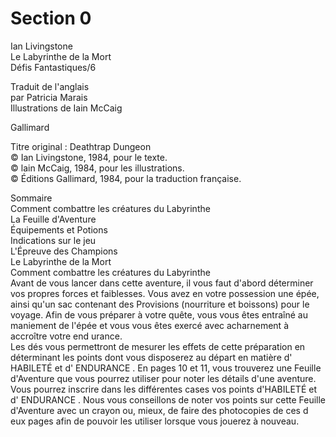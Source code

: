 # Section 0

Ian Livingstone  
Le Labyrinthe de la Mort  
Défis Fantastiques/6  
 
 
 
Traduit de l'anglais  
par Patricia Marais  
Illustrations de Iain McCaig  
 
Gallimard  
  
 
 
 

 
  
 
 
 
 
 
 
 
 
 
 
 
 
 
 
 
 
 
 
 
 
 
 
 
 
 
 
 
 
 
 
 
 
 
 
 
 
 
 
 
 
 
 
 
 
 
 
 
 
 
Titre original  : 
Deathtrap Dungeon   
© Ian Livingstone, 1984, pour le texte.  
© lain McCaig, 1984, pour les illustrations.  
© Éditions Gallimard, 1984, pour la traduction française.  
 
 Sommaire  
Comment combattre les créatures du Labyrinthe   
La Feuille d'Aventure  
Équipements et Potions   
Indications sur le jeu   
L'Épreuve des Champions   
Le Labyrinthe de la Mort   
Comment combattre les créatures du Labyrinthe  
Avant de vous lancer dans cette aventure, il vous faut d'abord déterminer vos propres 
forces et faiblesses. Vous avez en votre possession une épée, ainsi qu'un sac contenant 
des Provisions (nourriture et boissons) pour le voyage. Afin de vous préparer à votre 
quête, vous vous êtes entraîné au maniement de l'épée et vous vous êtes exercé avec 
acharnement à accroître votre end urance.  
Les dés vous permettront de mesurer les effets de cette préparation en déterminant les 
points dont vous disposerez au départ en matière d' HABILETÉ  et d' ENDURANCE . En pages 10 
et 11, vous trouverez une Feuille d'Aventure que vous pourrez utiliser pour noter les 
détails d'une aventure. Vous pourrez inscrire dans les différentes cases vos points 
d'HABILETÉ  et d' ENDURANCE . 
Nous vous conseillons de noter vos points sur cette Feuille d'Aventure  avec un crayon ou, 
mieux, de faire des photocopies de ces d eux pages afin de pouvoir les utiliser lorsque 
vous jouerez à nouveau.